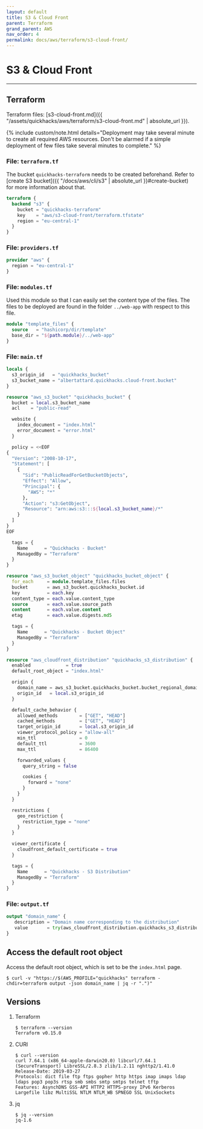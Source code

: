 ```yaml
---
layout: default
title: S3 & Cloud Front
parent: Terraform
grand_parent: AWS
nav_order: 4
permalink: docs/aws/terraform/s3-cloud-front/
---
```


# S3 & Cloud Front

---

## Terraform

Terraform files: [s3-cloud-front.md]({{ "/assets/quickhacks/aws/terraform/s3-cloud-front.md" | absolute_url }}).

{% include custom/note.html details="Deployment may take several minute to create all required AWS resources. Don't be
alarmed if a simple deployment of few files take several minutes to complete." %}

### File: `terraform.tf`

The bucket `quickhacks-terraform` needs to be created beforehand. Refer to
[create S3 bucket]({{ "/docs/aws/cli/s3" | absolute_url }}#create-bucket) for more information about that.

```terraform
terraform {
  backend "s3" {
    bucket = "quickhacks-terraform"
    key    = "aws/s3-cloud-front/terraform.tfstate"
    region = "eu-central-1"
  }
}
```

### File: `providers.tf`

```terraform
provider "aws" {
  region = "eu-central-1"
}
```

### File: `modules.tf`

Used this module so that I can easily set the content type of the files. The files to be deployed are found in the
folder `../web-app` with respect to this file.

```terraform
module "template_files" {
  source   = "hashicorp/dir/template"
  base_dir = "${path.module}/../web-app"
}
```

### File: `main.tf`

```terraform
locals {
  s3_origin_id   = "quickhacks_bucket"
  s3_bucket_name = "albertattard.quickhacks.cloud-front.bucket"
}

resource "aws_s3_bucket" "quickhacks_bucket" {
  bucket = local.s3_bucket_name
  acl    = "public-read"

  website {
    index_document = "index.html"
    error_document = "error.html"
  }

  policy = <<EOF
{
  "Version": "2008-10-17",
  "Statement": [
    {
      "Sid": "PublicReadForGetBucketObjects",
      "Effect": "Allow",
      "Principal": {
        "AWS": "*"
      },
      "Action": "s3:GetObject",
      "Resource": "arn:aws:s3:::${local.s3_bucket_name}/*"
    }
  ]
}
EOF

  tags = {
    Name      = "Quickhacks - Bucket"
    ManagedBy = "Terraform"
  }
}

resource "aws_s3_bucket_object" "quickhacks_bucket_object" {
  for_each     = module.template_files.files
  bucket       = aws_s3_bucket.quickhacks_bucket.id
  key          = each.key
  content_type = each.value.content_type
  source       = each.value.source_path
  content      = each.value.content
  etag         = each.value.digests.md5

  tags = {
    Name      = "Quickhacks - Bucket Object"
    ManagedBy = "Terraform"
  }
}

resource "aws_cloudfront_distribution" "quickhacks_s3_distribution" {
  enabled             = true
  default_root_object = "index.html"

  origin {
    domain_name = aws_s3_bucket.quickhacks_bucket.bucket_regional_domain_name
    origin_id   = local.s3_origin_id
  }

  default_cache_behavior {
    allowed_methods        = ["GET", "HEAD"]
    cached_methods         = ["GET", "HEAD"]
    target_origin_id       = local.s3_origin_id
    viewer_protocol_policy = "allow-all"
    min_ttl                = 0
    default_ttl            = 3600
    max_ttl                = 86400

    forwarded_values {
      query_string = false

      cookies {
        forward = "none"
      }
    }
  }

  restrictions {
    geo_restriction {
      restriction_type = "none"
    }
  }

  viewer_certificate {
    cloudfront_default_certificate = true
  }

  tags = {
    Name      = "Quickhacks - S3 Distribution"
    ManagedBy = "Terraform"
  }
}
```

### File: `output.tf`

```terraform
output "domain_name" {
   description = "Domain name corresponding to the distribution"
   value       = try(aws_cloudfront_distribution.quickhacks_s3_distribution.domain_name, "")
}
```

## Access the default root object

Access the default root object, which is set to be the `index.html` page.

```console
$ curl -v "https://$(AWS_PROFILE="quickhacks" terraform -chdir=terraform output -json domain_name | jq -r ".")"
```

## Versions

1. Terraform

    ```console
    $ terraform --version
    Terraform v0.15.0
    ```

1. CURl

   ```console
   $ curl --version
   curl 7.64.1 (x86_64-apple-darwin20.0) libcurl/7.64.1 (SecureTransport) LibreSSL/2.8.3 zlib/1.2.11 nghttp2/1.41.0
   Release-Date: 2019-03-27
   Protocols: dict file ftp ftps gopher http https imap imaps ldap ldaps pop3 pop3s rtsp smb smbs smtp smtps telnet tftp
   Features: AsynchDNS GSS-API HTTP2 HTTPS-proxy IPv6 Kerberos Largefile libz MultiSSL NTLM NTLM_WB SPNEGO SSL UnixSockets
   ```

1. jq

   ```console
   $ jq --version
   jq-1.6
   ```
